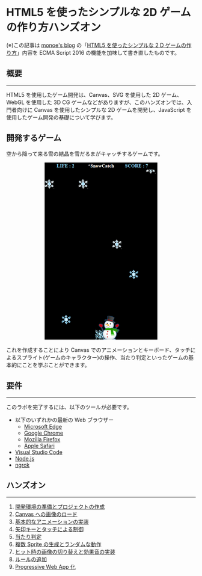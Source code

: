 # HTML5 を使ったシンプルな 2D ゲームの作り方ハンズオン
(※)この記事は [monoe's blog](https://blogs.msdn.microsoft.com/osamum/2015/) の「[HTML5 を使ったシンプルな 2 D ゲームの作り方](https://blogs.msdn.microsoft.com/osamum/2015/04/24/html5-2-d/)」内容を ECMA Script 2016 の機能を加味して書き直したものです。

## 概要
*** 
HTML5 を使用したゲーム開発は、Canvas、SVG を使用した 2D ゲーム、WebGL を使用した 3D CG ゲームなどがありますが、このハンズオンでは、入門者向けに Canvas を使用したシンプルな 2D ゲームを開発し、JavaScript を使用したゲーム開発の基礎について学びます。

## 開発するゲーム
空から降って来る雪の結晶を雪だるまがキャッチするゲームです。

<div style="width:100%;">
<div style="width:300px; margin:0 auto;">
<img src="images/screen_top.png" width="300px">
</div>
</div>

これを作成することにより Canvas でのアニメーションとキーボード、タッチによるスプライト(ゲームのキャラクター)の操作、当たり判定といったゲームの基本的にことを学ぶことができます。

## 要件
*** 
このラボを完了するには、以下のツールが必要です。　

* 以下のいずれかの最新の Web ブラウザー
  * [Microsoft Edge](https://www.microsoft.com/ja-jp/windows/microsoft-edge)
  * [Google Chrome](https://www.google.com/chrome/)
  * [Mozilla Firefox](https://www.mozilla.org/ja/firefox/new/)
  * [Apple Safari](https://www.apple.com/jp/safari/)
* [Visual Studio Code](https://code.visualstudio.com/)
* [Node.js](https://nodejs.org/ja/) 
* [ngrok](https://ngrok.com/download)

## ハンズオン
***
1.	[開発環境の準備とプロジェクトの作成](html5_game_HOL01.md)
2.	[Canvas への画像のロード](html5_game_HOL02.md)
3.	[基本的なアニメーションの実装](html5_game_HOL03.md)
4.	[矢印キーとタッチによる制御](html5_game_HOL04.md)
5.	[当たり判定](html5_game_HOL05.md)
6.	[複数 Sprite の生成とランダムな動作](html5_game_HOL06.md)
7.	[ヒット時の画像の切り替えと効果音の実装](html5_game_HOL07.md)
8.	[ルールの追加](html5_game_HOL08.md)
9.  [Progressive Web App 化](html5_game_HOL09.md)
